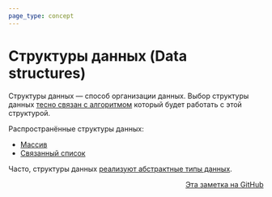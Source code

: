 ```yaml
---
page_type: concept
---
```


# Структуры данных (Data structures)

Структуры данных — способ организации данных. Выбор структуры данных [тесно связан с алгоритмом](20221120131354.md) который будет работать с этой структурой.

Распространённые структуры данных:

* [Массив](20221025215309.md)
* [Связанный список](20221024232535.md)

Часто, структуры данных [реализуют абстрактные типы данных](20221121224530.md).






<p v-pre style="text-align: right">
  <a href="https://github.com/Kverde/algorithms/blob/main/source/20221025223341.md">
  Эта заметка на GitHub
  </a>
</p>
